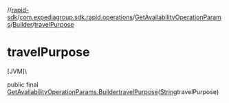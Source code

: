 //[rapid-sdk](../../../../index.md)/[com.expediagroup.sdk.rapid.operations](../../index.md)/[GetAvailabilityOperationParams](../index.md)/[Builder](index.md)/[travelPurpose](travel-purpose.md)

# travelPurpose

[JVM]\

public final [GetAvailabilityOperationParams.Builder](index.md)[travelPurpose](travel-purpose.md)([String](https://docs.oracle.com/javase/8/docs/api/java/lang/String.html)travelPurpose)
